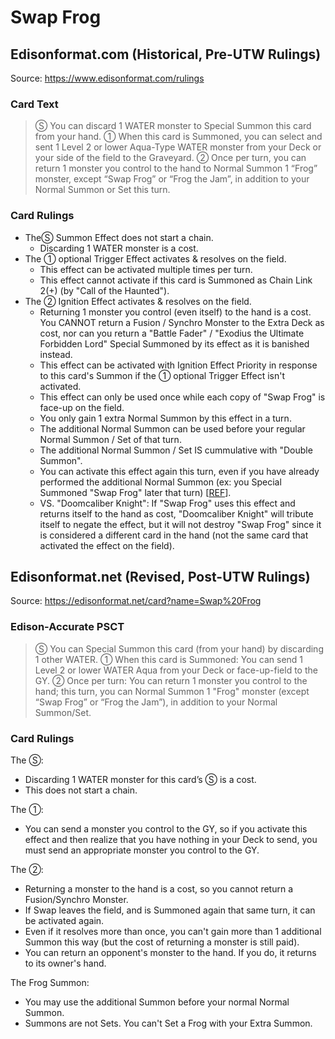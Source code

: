 # Swap Frog

## Edisonformat.com (Historical, Pre-UTW Rulings)

Source: https://www.edisonformat.com/rulings

### Card Text

> Ⓢ You can discard 1 WATER monster to Special Summon this card from your hand. ① When this card is Summoned, you can select and sent 1 Level 2 or lower Aqua-Type WATER monster from your Deck or your side of the field to the Graveyard. ② Once per turn, you can return 1 monster you control to the hand to Normal Summon 1 “Frog” monster, except “Swap Frog” or “Frog the Jam”, in addition to your Normal Summon or Set this turn.

### Card Rulings

*   TheⓈ Summon Effect does not start a chain.
    *   Discarding 1 WATER monster is a cost.
*   The ① optional Trigger Effect activates & resolves on the field.
    *   This effect can be activated multiple times per turn.
    *   This effect cannot activate if this card is Summoned as Chain Link 2(+) (by "Call of the Haunted").
*   The ② Ignition Effect activates & resolves on the field.
    *   Returning 1 monster you control (even itself) to the hand is a cost. You CANNOT return a Fusion / Synchro Monster to the Extra Deck as cost, nor can you return a "Battle Fader" / "Exodius the Ultimate Forbidden Lord" Special Summoned by its effect as it is banished instead.
    *   This effect can be activated with Ignition Effect Priority in response to this card's Summon if the ① optional Trigger Effect isn't activated.
    *   This effect can only be used once while each copy of "Swap Frog" is face-up on the field.
    *   You only gain 1 extra Normal Summon by this effect in a turn.
    *   The additional Normal Summon can be used before your regular Normal Summon / Set of that turn.
    *   The additional Normal Summon / Set IS cummulative with "Double Summon".
    *   You can activate this effect again this turn, even if you have already performed the additional Normal Summon (ex: you Special Summoned "Swap Frog" later that turn) \[[REF](https://www.pojo.biz/board/showthread.php?t=1044244)\].
    *   VS. "Doomcaliber Knight": If "Swap Frog" uses this effect and returns itself to the hand as cost, "Doomcaliber Knight" will tribute itself to negate the effect, but it will not destroy "Swap Frog" since it is considered a different card in the hand (not the same card that activated the effect on the field).

## Edisonformat.net (Revised, Post-UTW Rulings)

Source: https://edisonformat.net/card?name=Swap%20Frog

### Edison-Accurate PSCT

> Ⓢ You can Special Summon this card (from your hand) by discarding 1 other WATER.
> ① When this card is Summoned: You can send 1 Level 2 or lower WATER Aqua from your Deck or face-up-field to the GY.
> ② Once per turn: You can return 1 monster you control to the hand; this turn, you can Normal Summon 1 "Frog" monster (except “Swap Frog” or “Frog the Jam”), in addition to your Normal Summon/Set.

### Card Rulings

The Ⓢ:
*   Discarding 1 WATER monster for this card’s Ⓢ is a cost.
*   This does not start a chain.

The ①:
*   You can send a monster you control to the GY, so if you activate this effect and then realize that you have nothing in your Deck to send, you must send an appropriate monster you control to the GY.

The ②:
*   Returning a monster to the hand is a cost, so you cannot return a Fusion/Synchro Monster.
*   If Swap leaves the field, and is Summoned again that same turn, it can be activated again.
*   Even if it resolves more than once, you can't gain more than 1 additional Summon this way (but the cost of returning a monster is still paid).
*   You can return an opponent's monster to the hand. If you do, it returns to its owner's hand.

The Frog Summon:
*   You may use the additional Summon before your normal Normal Summon.
*   Summons are not Sets. You can't Set a Frog with your Extra Summon.
            